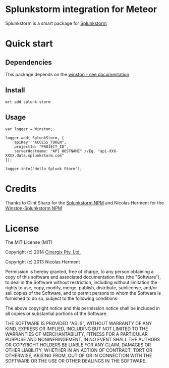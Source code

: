 Splunkstorm integration for Meteor
================================================

Splunkstorm is a smart package for [Splunkstorm](https://www.splunkstorm.com)


Quick start
===========

Dependencies
------------

This package depends on the [winston -  see documentation](https://github.com/flatiron/winston)

    

Install
-------

    mrt add splunk-storm


Usage
---

    var logger = Winston;

    logger.add( SplunkStorm, {
        apiKey: "ACCESS_TOKEN",
        projectId: "PROJECT_ID",
        serverHostname: "API_HOSTNAME" //Eg. "api-XXX-XXXX.data.splunkstorm.com"
    });

    logger.info("Hello Splunk Storm");


Credits
=======

Thanks to Clint Sharp for the [Splunkstorm NPM](https://github.com/coccyx/splunkstorm) and Nicolas Herment for the [Winston-Splunkstorm NPM](https://github.com/nherment/winston-splunkstorm)


License
=======

The MIT License (MIT)

Copyright (c) 2014 [Cinergix Pty. Ltd.](http://www.cinergix.com)

Copyright (c) 2013 Nicolas Herment

Permission is hereby granted, free of charge, to any person obtaining a copy
of this software and associated documentation files (the "Software"), to deal
in the Software without restriction, including without limitation the rights
to use, copy, modify, merge, publish, distribute, sublicense, and/or sell
copies of the Software, and to permit persons to whom the Software is
furnished to do so, subject to the following conditions:

The above copyright notice and this permission notice shall be included in
all copies or substantial portions of the Software.

THE SOFTWARE IS PROVIDED "AS IS", WITHOUT WARRANTY OF ANY KIND, EXPRESS OR
IMPLIED, INCLUDING BUT NOT LIMITED TO THE WARRANTIES OF MERCHANTABILITY,
FITNESS FOR A PARTICULAR PURPOSE AND NONINFRINGEMENT. IN NO EVENT SHALL THE
AUTHORS OR COPYRIGHT HOLDERS BE LIABLE FOR ANY CLAIM, DAMAGES OR OTHER
LIABILITY, WHETHER IN AN ACTION OF CONTRACT, TORT OR OTHERWISE, ARISING FROM,
OUT OF OR IN CONNECTION WITH THE SOFTWARE OR THE USE OR OTHER DEALINGS IN
THE SOFTWARE.
